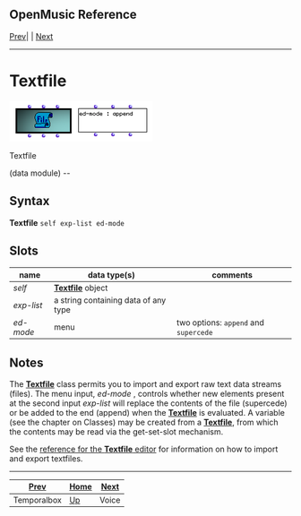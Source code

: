 OpenMusic Reference  
---  
[Prev](temporalboxclass)| | [Next](voice)  
  
* * *

# Textfile

![](figures/classes/textfile.png)

  
  
Textfile  
  
(data module) \--  

## Syntax

  **Textfile**  ` self exp-list ed-mode `

## Slots

name| data type(s)| comments  
---|---|---  
  _self_ | [ **Textfile**](textfile) object|  
  _exp-list_ |  a string containing data of any type|  
  _ed-mode_ |  menu| two options: ` append ` and ` supercede `  
  
## Notes

The [**Textfile**](textfile) class permits you to import and export raw
text data streams (files). The menu input,  _ed-mode_  , controls whether new
elements present at the second input  _exp-list_  will replace the contents of
the file (supercede) or be added to the end (append) when the
[**Textfile**](textfile) is evaluated. A variable (see the chapter on
Classes) may be created from a [**Textfile**](textfile), from which the
contents may be read via the get-set-slot mechanism.

See the [reference for the **Textfile** editor](editors.textfile) for
information on how to import and export textfiles.

* * *

[Prev](temporalboxclass)| [Home](index)| [Next](voice)  
---|---|---  
Temporalbox| [Up](classref.main)| Voice


